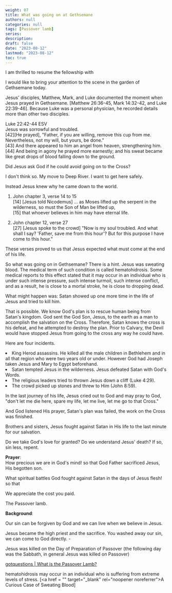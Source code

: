```yaml
---
weight: 07
title: What was going on at Gethsemane
authors: null
categories: null
tags: [Passover lamb]
series:
description: 
draft: false
date: "2023-08-12"
lastmod: "2023-08-12"
toc: true
---
```


<!--more-->
I am thrilled to resume the fellowship with 

I would like to bring your attention to the scene in the garden of Gethsemane today.

Jesus' disciples, Matthew, Mark, and Luke documented the moment when Jesus prayed in Gethsemane. [Matthew 26:36-45, Mark 14:32-42, and Luke 22:39-46]. Because Luke was a personal physician, he recorded details more than other two disciples.

Luke 22:42-44 ESV  
Jesus was sorrowful and troubled.  
[42][He prayed], "Father, if you are willing, remove this cup from me. Nevertheless, not my will, but yours, be done."   
[43] And there appeared to him an angel from heaven, strengthening him.   
[44] And being in agony he prayed more earnestly; and his sweat became like great drops of blood falling down to the ground.

Did Jesus ask God if he could avoid going on to the Cross?

I don't think so.  My move to Deep River.  I want to get here safely.

Instead Jesus knew why he came down to the world.

1. John chapter 3, verse 14 to 15  
[14] [Jesus told Nicodemus] ... as Moses lifted up the serpent in the wilderness, so must the Son of Man be lifted up,   
[15] that whoever believes in him may have eternal life.

2. John chapter 12, verse 27  
[27] [Jesus spoke to the crowd] "Now is my soul troubled. And what shall I say? 'Father, save me from this hour'? But for this purpose I have come to this hour."

These verses proved to us that Jesus expected what must come at the end of his life.

So what was going on in Gethsemane? There is a hint. Jesus was sweating blood.  The medical term of such condition is called hematohidrosis. Some medical reports to this effect stated that it may occur in an individual who is under such intense pressure, such intense turmoil, such intense conflict, and as a result, he is close to a mortal stroke, he is close to dropping dead.  

What might happen was: Satan showed up one more time in the life of Jesus and tried to kill him.  

That is possible. We know God's plan is to rescue human being from Satan's kingdom.  God sent the God Son, Jesus, to the earth as a man to accomplish the salvation on the Cross. Therefore, Satan knows the cross is his defeat, and he attempted to destroy the plan. Prior to Calvary, the Devil would have stopped Jesus from going to the cross any way he could have. 

Here are four incidents.   

<li>King Herod assassins. He killed all the male children in Bethlehem and in all that region who were two years old or under.  However God had Joseph taken Jesus and Mary to Egypt beforehand.</li>
<li>Satan tempted Jesus in the wilderness.  Jesus defeated Satan with God's Words.</li>
<li>The religious leaders tried to thrown Jesus down a cliff (Luke 4:29).</li>
<li>The crowd picked up stones and threw to Him (John 8:59).</li>

In the last journey of his life, Jesus cried out to God and may pray to God, "don't let me die here, spare my life, let me live, let me go to that Cross."

And God listened His prayer, Satan's plan was failed, the work on the Cross was finished.

Brothers and sisters, Jesus fought against Satan in His life to the last minute for our salvation.

Do we take God's love for granted? Do we understand Jesus' death? If so, sin less, repent.  

<b>Prayer</b>:  
How precious we are in God's mind! so that God Father sacrificed Jesus, His begotten son.

What spiritual battles God fought against Satan in the days of Jesus flesh! so that  

We appreciate the cost you paid.

The Passover lamb.

<b>Background</b>:  

Our sin can be forgiven by God and we can live when we believe in Jesus.

Jesus became the high priest and the sacrifice.  You washed away our sin, we can come to God directly. -

Jesus was killed on the Day of Preparation of Passover (the following day was the Sabbath, in general Jesus was killed on Passover)

<a href = "https://www.gotquestions.org/Passover-Lamb.html" target="_blank" rel="noopener noreferrer">gotquestions | What is the Passover Lamb?</a>

hematohidrosis may occur in an individual who is suffering from extreme levels of stress. [<a href = "<a href = "" target="_blank" rel="noopener noreferrer"></a>" target="_blank" rel="noopener noreferrer">A Curious Case of Sweating Blood</a>]